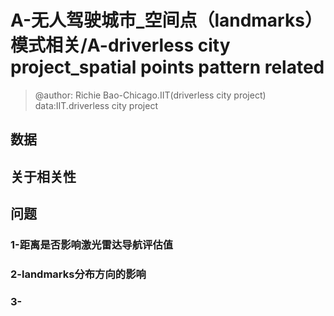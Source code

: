 


# A-无人驾驶城市_空间点（landmarks）模式相关/A-driverless city project_spatial points pattern related
> @author: Richie Bao-Chicago.IIT(driverless city project)  data:IIT.driverless city project
## 数据



## 关于相关性

## 问题

### 1-距离是否影响激光雷达导航评估值

### 2-landmarks分布方向的影响

### 3-

<!--stackedit_data:
eyJoaXN0b3J5IjpbMTI0OTQwNTIxOCwtMTQ1ODg3MTMxMCwxOD
g0MzkwMzY0LDMxMTI0MDU2MF19
-->